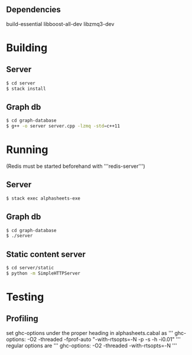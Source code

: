 ## Dependencies 

build-essential
libboost-all-dev
libzmq3-dev

# Building
## Server 
```bash
$ cd server
$ stack install
```
## Graph db
```bash
$ cd graph-database
$ g++ -o server server.cpp -lzmq -std=c++11
```
# Running
(Redis must be started beforehand with '''redis-server''')
## Server 
```bash
$ stack exec alphasheets-exe
```
## Graph db
```bash
$ cd graph-database
$ ./server
```
## Static content server
```bash
$ cd server/static
$ python -m SimpleHTTPServer
```

# Testing
## Profiling
set ghc-options under the proper heading in alphasheets.cabal as 
'''
ghc-options:         -O2 -threaded -fprof-auto "-with-rtsopts=-N -p -s -h -i0.01"
'''
regular options are 
'''
ghc-options:         -O2 -threaded -with-rtsopts=-N
'''